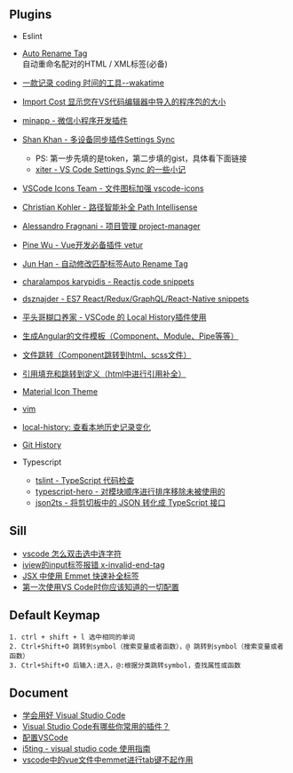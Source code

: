 ## Plugins

- Eslint  

- [Auto Rename Tag](https://marketplace.visualstudio.com/items?itemName=formulahendry.auto-rename-tag)  
自动重命名配对的HTML / XML标签(必备)

- [一款记录 coding 时间的工具--wakatime](https://learnku.com/articles/5927/a-tool-for-recording-coding-time-wakatime)

- [Import Cost 显示您在VS代码编辑器中导入的程序包的大小](https://marketplace.visualstudio.com/items?itemName=wix.vscode-import-cost)

- [minapp - 微信小程序开发插件](https://developers.weixin.qq.com/community/develop/doc/000c641345c9f8d220b70d94e5b006)

- [Shan Khan - 多设备同步插件Settings Sync](https://marketplace.visualstudio.com/items?itemName=Shan.code-settings-sync)
  - PS: 第一步先填的是token，第二步填的gist，具体看下面链接
  - [xiter - VS Code Settings Sync 的一些小记](https://segmentfault.com/a/1190000011206401)

- [VSCode Icons Team - 文件图标加强 vscode-icons](https://marketplace.visualstudio.com/items?itemName=vscode-icons-team.vscode-icons)

- [Christian Kohler - 路径智能补全 Path Intellisense](https://marketplace.visualstudio.com/items?itemName=christian-kohler.path-intellisense)

- [Alessandro Fragnani - 项目管理 project-manager](https://marketplace.visualstudio.com/items?itemName=alefragnani.project-manager)
- [Pine Wu - Vue开发必备插件 vetur](https://marketplace.visualstudio.com/items?itemName=octref.vetur)
- [Jun Han - 自动修改匹配标签Auto Rename Tag](https://marketplace.visualstudio.com/items?itemName=formulahendry.auto-rename-tag)
- [charalampos karypidis - Reactjs code snippets](https://marketplace.visualstudio.com/items?itemName=xabikos.ReactSnippets)
- [dsznajder - ES7 React/Redux/GraphQL/React-Native snippets](https://marketplace.visualstudio.com/items?itemName=dsznajder.es7-react-js-snippets)
- [平头哥糊口养家 - VSCode 的 Local History插件使用](https://blog.csdn.net/oYuLinZuo/article/details/103434597)
- [生成Angular的文件模板（Component、Module、Pipe等等）](https://marketplace.visualstudio.com/items?itemName=alexiv.vscode-angular2-files)
- [文件跳转（Component跳转到html、scss文件）](https://marketplace.visualstudio.com/items?itemName=sanderledegen.angular-follow-selector)
- [引用填充和跳转到定义（html中进行引用补全）](https://marketplace.visualstudio.com/items?itemName=Angular.ng-template)
- [Material Icon Theme](https://marketplace.visualstudio.com/items?itemName=PKief.material-icon-theme)
- [vim](https://marketplace.visualstudio.com/items?itemName=vscodevim.vim)
- [local-history: 查看本地历史记录变化](https://marketplace.visualstudio.com/items?itemName=xyz.local-history)
- [Git History](https://marketplace.visualstudio.com/items?itemName=donjayamanne.githistory)

- Typescript

    - [tslint - TypeScript 代码检查](https://palantir.github.io/tslint/)
    - [typescript-hero - 对模块顺序进行排序移除未被使用的](https://marketplace.visualstudio.com/items?itemName=rbbit.typescript-hero)
    - [json2ts - 将剪切板中的 JSON 转化成 TypeScript 接口](https://marketplace.visualstudio.com/items?itemName=GregorBiswanger.json2ts)

## Sill

- [vscode 怎么双击选中连字符](https://segmentfault.com/q/1010000011349088/a-1020000011349212)
- [iview的input标签报错 x-invalid-end-tag](https://segmentfault.com/q/1010000013227727)
- [JSX 中使用 Emmet 快速补全标签](https://juejin.im/post/5b5fce12e51d45162679e032)
- [第一次使用VS Code时你应该知道的一切配置](https://juejin.cn/post/6844903826063884296)

## Default Keymap

    1. ctrl + shift + l 选中相同的单词
    2. Ctrl+Shift+O 跳转到symbol（搜索变量或者函数），@ 跳转到symbol（搜索变量或者函数）
    3. Ctrl+Shift+O 后输入:进入，@:根据分类跳转symbol，查找属性或函数

## Document

- [学会用好 Visual Studio Code](https://nshen.net/article/2015-11-20/vscode/)
- [Visual Studio Code有哪些你常用的插件？](https://www.zhihu.com/question/40640654)
- [配置VSCode](http://fallenwood.github.io/2016/05/24/configuring-visual-studio-code/)
- [i5ting - visual studio code 使用指南](http://i5ting.github.io/vsc/)
- [vscode中的vue文件中emmet进行tab键不起作用](https://segmentfault.com/q/1010000008680303)